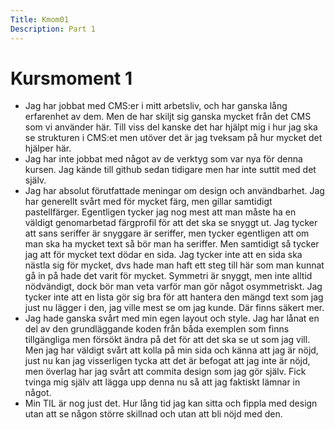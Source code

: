 ```yaml
---
Title: Kmom01
Description: Part 1
---
```


Kursmoment 1
==================

- Jag har jobbat med CMS:er i mitt arbetsliv, och har ganska lång erfarenhet av dem. Men de har skiljt sig ganska mycket från det CMS som vi använder här. Till viss del kanske det har hjälpt mig i hur jag ska se strukturen i CMS:et men utöver det är jag tveksam på hur mycket det hjälper här.
- Jag har inte jobbat med något av de verktyg som var nya för denna kursen. Jag kände till github sedan tidigare men har inte suttit med det själv.
- Jag har absolut förutfattade meningar om design och användbarhet. Jag har generellt svårt med för mycket färg, men gillar samtidigt pastellfärger. Egentligen tycker jag nog mest att man måste ha en väldigt genomarbetad färgprofil för att det ska se snyggt ut. Jag tycker att sans seriffer är snyggare är seriffer, men tycker egentligen att om man ska ha mycket text så bör man ha seriffer. Men samtidigt så tycker jag att för mycket text dödar en sida. Jag tycker inte att en sida ska nästla sig för mycket, dvs hade man haft ett steg till här som man kunnat gå in på hade det varit för mycket. Symmetri är snyggt, men inte alltid nödvändigt, dock bör man veta varför man gör något osymmetriskt. Jag tycker inte att en lista gör sig bra för att hantera den mängd text som jag just nu lägger i den, jag ville mest se om jag kunde. Där finns säkert mer.
- Jag hade ganska svårt med min egen layout och style. Jag har lånat en del av den grundläggande koden från båda exemplen som finns tillgängliga men försökt ändra på det för att det ska se ut som jag vill. Men jag har väldigt svårt att kolla på min sida och känna att jag är nöjd, just nu kan jag visserligen tycka att det är befogat att jag inte är nöjd, men överlag har jag svårt att commita design som jag gör själv. Fick tvinga mig själv att lägga upp denna nu så att jag faktiskt lämnar in något.
- Min TIL är nog just det. Hur lång tid jag kan sitta och fippla med design utan att se någon större skillnad och utan att bli nöjd med den.